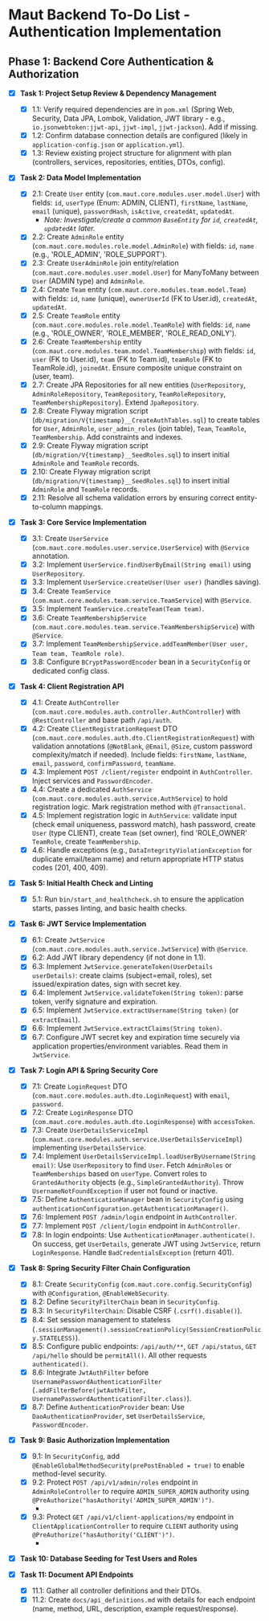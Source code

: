 # Maut Backend To-Do List - Authentication Implementation

## Phase 1: Backend Core Authentication & Authorization

- [x] **Task 1: Project Setup Review & Dependency Management**
  - [x] 1.1: Verify required dependencies are in `pom.xml` (Spring Web, Security, Data JPA, Lombok, Validation, JWT library - e.g., `io.jsonwebtoken:jjwt-api`, `jjwt-impl`, `jjwt-jackson`). Add if missing.
  - [x] 1.2: Confirm database connection details are configured (likely in `application-config.json` or `application.yml`).
  - [x] 1.3: Review existing project structure for alignment with plan (controllers, services, repositories, entities, DTOs, config).

- [x] **Task 2: Data Model Implementation**
  - [x] 2.1: Create `User` entity (`com.maut.core.modules.user.model.User`) with fields: `id`, `userType` (Enum: ADMIN, CLIENT), `firstName`, `lastName`, `email` (unique), `passwordHash`, `isActive`, `createdAt`, `updatedAt`.
    - *Note: Investigate/create a common `BaseEntity` for `id`, `createdAt`, `updatedAt` later.* 
  - [x] 2.2: Create `AdminRole` entity (`com.maut.core.modules.role.model.AdminRole`) with fields: `id`, `name` (e.g., 'ROLE_ADMIN', 'ROLE_SUPPORT').
  - [x] 2.3: Create `UserAdminRole` join entity/relation (`com.maut.core.modules.user.model.User`) for ManyToMany between `User` (ADMIN type) and `AdminRole`.
  - [x] 2.4: Create `Team` entity (`com.maut.core.modules.team.model.Team`) with fields: `id`, `name` (unique), `ownerUserId` (FK to User.id), `createdAt`, `updatedAt`.
  - [x] 2.5: Create `TeamRole` entity (`com.maut.core.modules.role.model.TeamRole`) with fields: `id`, `name` (e.g., 'ROLE_OWNER', 'ROLE_MEMBER', 'ROLE_READ_ONLY').
  - [x] 2.6: Create `TeamMembership` entity (`com.maut.core.modules.team.model.TeamMembership`) with fields: `id`, `user` (FK to User.id), `team` (FK to Team.id), `teamRole` (FK to TeamRole.id), `joinedAt`. Ensure composite unique constraint on (user, team).
  - [x] 2.7: Create JPA Repositories for all new entities (`UserRepository`, `AdminRoleRepository`, `TeamRepository`, `TeamRoleRepository`, `TeamMembershipRepository`). Extend `JpaRepository`. 
  - [x] 2.8: Create Flyway migration script (`db/migration/V{timestamp}__CreateAuthTables.sql`) to create tables for `User`, `AdminRole`, `user_admin_roles` (join table), `Team`, `TeamRole`, `TeamMembership`. Add constraints and indexes.
  - [x] 2.9: Create Flyway migration script (`db/migration/V{timestamp}__SeedRoles.sql`) to insert initial `AdminRole` and `TeamRole` records.
  - [x] 2.10: Create Flyway migration script (`db/migration/V{timestamp}__SeedRoles.sql`) to insert initial `AdminRole` and `TeamRole` records.
  - [x] 2.11: Resolve all schema validation errors by ensuring correct entity-to-column mappings.

- [x] **Task 3: Core Service Implementation**
  - [x] 3.1: Create `UserService` (`com.maut.core.modules.user.service.UserService`) with `@Service` annotation.
  - [x] 3.2: Implement `UserService.findUserByEmail(String email)` using `UserRepository`.
  - [x] 3.3: Implement `UserService.createUser(User user)` (handles saving).
  - [x] 3.4: Create `TeamService` (`com.maut.core.modules.team.service.TeamService`) with `@Service`.
  - [x] 3.5: Implement `TeamService.createTeam(Team team)`.
  - [x] 3.6: Create `TeamMembershipService` (`com.maut.core.modules.team.service.TeamMembershipService`) with `@Service`.
  - [x] 3.7: Implement `TeamMembershipService.addTeamMember(User user, Team team, TeamRole role)`.
  - [x] 3.8: Configure `BCryptPasswordEncoder` bean in a `SecurityConfig` or dedicated config class.

- [x] **Task 4: Client Registration API**
  - [x] 4.1: Create `AuthController` (`com.maut.core.modules.auth.controller.AuthController`) with `@RestController` and base path `/api/auth`.
  - [x] 4.2: Create `ClientRegistrationRequest` DTO (`com.maut.core.modules.auth.dto.ClientRegistrationRequest`) with validation annotations (`@NotBlank`, `@Email`, `@Size`, custom password complexity/match if needed). Include fields: `firstName`, `lastName`, `email`, `password`, `confirmPassword`, `teamName`.
  - [x] 4.3: Implement `POST /client/register` endpoint in `AuthController`. Inject services and `PasswordEncoder`.
  - [x] 4.4: Create a dedicated `AuthService` (`com.maut.core.modules.auth.service.AuthService`) to hold registration logic. Mark registration method with `@Transactional`.
  - [x] 4.5: Implement registration logic in `AuthService`: validate input (check email uniqueness, password match), hash password, create `User` (type CLIENT), create `Team` (set owner), find 'ROLE_OWNER' `TeamRole`, create `TeamMembership`.
  - [x] 4.6: Handle exceptions (e.g., `DataIntegrityViolationException` for duplicate email/team name) and return appropriate HTTP status codes (201, 400, 409).

- [x] **Task 5: Initial Health Check and Linting**
  - [x] 5.1: Run `bin/start_and_healthcheck.sh` to ensure the application starts, passes linting, and basic health checks.

- [x] **Task 6: JWT Service Implementation**
  - [x] 6.1: Create `JwtService` (`com.maut.core.modules.auth.service.JwtService`) with `@Service`.
  - [x] 6.2: Add JWT library dependency (if not done in 1.1).
  - [x] 6.3: Implement `JwtService.generateToken(UserDetails userDetails)`: create claims (subject=email, roles), set issued/expiration dates, sign with secret key.
  - [x] 6.4: Implement `JwtService.validateToken(String token)`: parse token, verify signature and expiration.
  - [x] 6.5: Implement `JwtService.extractUsername(String token)` (or `extractEmail`).
  - [x] 6.6: Implement `JwtService.extractClaims(String token)`.
  - [x] 6.7: Configure JWT secret key and expiration time securely via application properties/environment variables. Read them in `JwtService`.

- [x] **Task 7: Login API & Spring Security Core**
  - [x] 7.1: Create `LoginRequest` DTO (`com.maut.core.modules.auth.dto.LoginRequest`) with `email`, `password`.
  - [x] 7.2: Create `LoginResponse` DTO (`com.maut.core.modules.auth.dto.LoginResponse`) with `accessToken`.
  - [x] 7.3: Create `UserDetailsServiceImpl` (`com.maut.core.modules.auth.service.UserDetailsServiceImpl`) implementing `UserDetailsService`.
  - [x] 7.4: Implement `UserDetailsServiceImpl.loadUserByUsername(String email)`: Use `UserRepository` to find `User`. Fetch `AdminRoles` or `TeamMemberships` based on `userType`. Convert roles to `GrantedAuthority` objects (e.g., `SimpleGrantedAuthority`). Throw `UsernameNotFoundException` if user not found or inactive.
  - [x] 7.5: Define `AuthenticationManager` bean in `SecurityConfig` using `authenticationConfiguration.getAuthenticationManager()`.
  - [x] 7.6: Implement `POST /admin/login` endpoint in `AuthController`.
  - [x] 7.7: Implement `POST /client/login` endpoint in `AuthController`.
  - [x] 7.8: In login endpoints: Use `AuthenticationManager.authenticate()`. On success, get `UserDetails`, generate JWT using `JwtService`, return `LoginResponse`. Handle `BadCredentialsException` (return 401).

- [x] **Task 8: Spring Security Filter Chain Configuration**
  - [x] 8.1: Create `SecurityConfig` (`com.maut.core.config.SecurityConfig`) with `@Configuration`, `@EnableWebSecurity`.
  - [x] 8.2: Define `SecurityFilterChain` bean in `SecurityConfig`.
  - [x] 8.3: In `SecurityFilterChain`: Disable CSRF (`.csrf().disable()`).
  - [x] 8.4: Set session management to stateless (`.sessionManagement().sessionCreationPolicy(SessionCreationPolicy.STATELESS)`).
  - [x] 8.5: Configure public endpoints: `/api/auth/**`, `GET /api/status`, `GET /api/hello` should be `permitAll()`. All other requests `authenticated()`.
  - [x] 8.6: Integrate `JwtAuthFilter` before `UsernamePasswordAuthenticationFilter` (`.addFilterBefore(jwtAuthFilter, UsernamePasswordAuthenticationFilter.class)`).
  - [x] 8.7: Define `AuthenticationProvider` bean: Use `DaoAuthenticationProvider`, set `UserDetailsService`, `PasswordEncoder`.

- [x] **Task 9: Basic Authorization Implementation** 
  - [x] 9.1: In `SecurityConfig`, add `@EnableGlobalMethodSecurity(prePostEnabled = true)` to enable method-level security.
  - [x] 9.2: Protect `POST /api/v1/admin/roles` endpoint in `AdminRoleController` to require `ADMIN_SUPER_ADMIN` authority using `@PreAuthorize("hasAuthority('ADMIN_SUPER_ADMIN')")`.
    - <!-- Note: AdminRoleController and POST /admin/roles endpoint do not exist yet. This task will be addressed when the controller is created. --> <!-- Controller created, path is /api/v1/admin/roles -->
  - [x] 9.3: Protect `GET /api/v1/client-applications/my` endpoint in `ClientApplicationController` to require `CLIENT` authority using `@PreAuthorize("hasAuthority('CLIENT')")`.
    - <!-- Note: ClientApplicationController and GET /client-applications/my endpoint exist and path is /api/v1/client-applications/my -->

- [x] **Task 10: Database Seeding for Test Users and Roles**

- [x] **Task 11: Document API Endpoints**
  - [x] 11.1: Gather all controller definitions and their DTOs.
  - [x] 11.2: Create `docs/api_definitions.md` with details for each endpoint (name, method, URL, description, example request/response).
